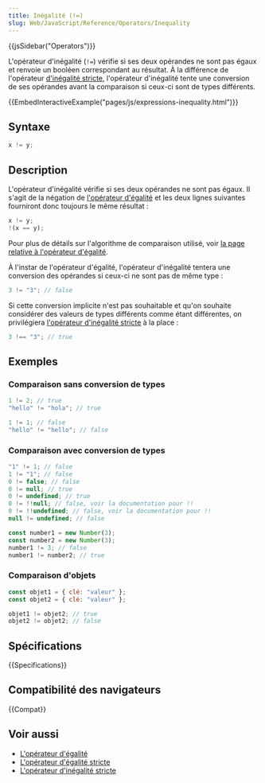 ```yaml
---
title: Inégalité (!=)
slug: Web/JavaScript/Reference/Operators/Inequality
---
```


{{jsSidebar("Operators")}}

L'opérateur d'inégalité (`!=`) vérifie si ses deux opérandes ne sont pas égaux et renvoie un booléen correspondant au résultat. À la différence de l'opérateur [d'inégalité stricte](/fr/docs/Web/JavaScript/Reference/Operators/Strict_inequality), l'opérateur d'inégalité tente une conversion de ses opérandes avant la comparaison si ceux-ci sont de types différents.

{{EmbedInteractiveExample("pages/js/expressions-inequality.html")}}

## Syntaxe

```js
x != y;
```

## Description

L'opérateur d'inégalité vérifie si ses deux opérandes ne sont pas égaux. Il s'agit de la négation de [l'opérateur d'égalité](/fr/docs/Web/JavaScript/Reference/Operators/Equality) et les deux lignes suivantes fourniront donc toujours le même résultat :

```js
x != y;
!(x == y);
```

Pour plus de détails sur l'algorithme de comparaison utilisé, voir [la page relative à l'opérateur d'égalité](/fr/docs/Web/JavaScript/Reference/Operators/Equality).

À l'instar de l'opérateur d'égalité, l'opérateur d'inégalité tentera une conversion des opérandes si ceux-ci ne sont pas de même type :

```js
3 != "3"; // false
```

Si cette conversion implicite n'est pas souhaitable et qu'on souhaite considérer des valeurs de types différents comme étant différentes, on privilégiera [l'opérateur d'inégalité stricte](/fr/docs/Web/JavaScript/Reference/Operators/Strict_inequality) à la place :

```js
3 !== "3"; // true
```

## Exemples

### Comparaison sans conversion de types

```js
1 != 2; // true
"hello" != "hola"; // true

1 != 1; // false
"hello" != "hello"; // false
```

### Comparaison avec conversion de types

```js
"1" != 1; // false
1 != "1"; // false
0 != false; // false
0 != null; // true
0 != undefined; // true
0 != !!null; // false, voir la documentation pour !!
0 != !!undefined; // false, voir la documentation pour !!
null != undefined; // false

const number1 = new Number(3);
const number2 = new Number(3);
number1 != 3; // false
number1 != number2; // true
```

### Comparaison d'objets

```js
const objet1 = { clé: "valeur" };
const objet2 = { clé: "valeur" };

objet1 != objet2; // true
objet2 != objet2; // false
```

## Spécifications

{{Specifications}}

## Compatibilité des navigateurs

{{Compat}}

## Voir aussi

- [L'opérateur d'égalité](/fr/docs/Web/JavaScript/Reference/Operators/Equality)
- [L'opérateur d'égalité stricte](/fr/docs/Web/JavaScript/Reference/Operators/Strict_equality)
- [L'opérateur d'inégalité stricte](/fr/docs/Web/JavaScript/Reference/Operators/Strict_inequality)
